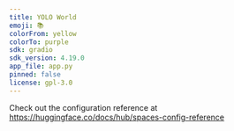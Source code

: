 ```yaml
---
title: YOLO World
emoji: 📚
colorFrom: yellow
colorTo: purple
sdk: gradio
sdk_version: 4.19.0
app_file: app.py
pinned: false
license: gpl-3.0
---
```


Check out the configuration reference at https://huggingface.co/docs/hub/spaces-config-reference
